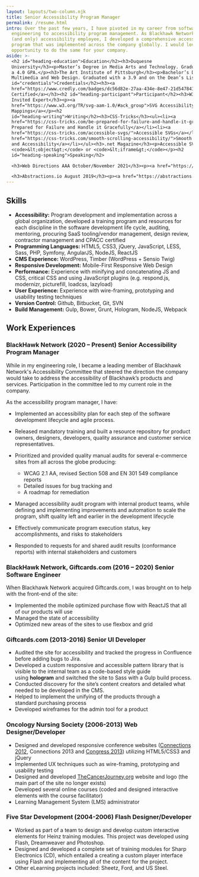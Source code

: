 ```yaml
---
layout: layouts/two-column.njk
title: Senior Accessibility Program Manager
permalink: /resume.html
intro: Over the past few years, I have pivoted in my career from software
  engineering to accessibility program management. As Blackhawk Network’s first
  (and only) accessibility employee, I developed a comprehensive accessibility
  program that was implemented across the company globally. I would love the
  opportunity to do the same for your company.
aside: >-
  <h2 id="heading-education">Education</h2><h3>Duquesne
  University</h3><p>Master’s Degree in Media Arts and Technology. Graduated with
  a 4.0 GPA.</p><h3>The Art Institute of Pittsburgh</h3><p>Bachelor’s Degree in
  Multimedia and Web Design. Graduated with a 3.9 and on the Dean’s List.</p><h2
  id="credentials">Credentials</h2><h3><a
  href="https://www.credly.com/badges/dc56d82e-27aa-434e-8e47-21d547841a69/public_url">CPACC
  Certified</a></h3><h2 id="heading-participant">Participant</h2><h3>W3C –
  Invited Expert</h3><p><a
  href="https://www.w3.org/TR/svg-aam-1.0/#ack_group">SVG Accessibility API
  Mappings</a></p><h2
  id="heading-writing">Writing</h2><h3>CSS-Tricks</h3><ul><li><a
  href="https://css-tricks.com/be-prepared-for-failure-and-handle-it-gracefully/">Be
  Prepared for Failure and Handle it Gracefully</a></li><li><a
  href="https://css-tricks.com/accessible-svgs/">Accessible SVGs</a></li><li><a
  href="https://css-tricks.com/smooth-scrolling-accessibility/">Smooth Scrolling
  and Accessibility</a></li></ul><h3>.net Magazine</h3><p>Accessible SVG using
  <code>&lt;object&gt;</code> or <code>&lt;iframe&gt;</code></p><h2
  id="heading-speaking">Speaking</h2>

  <h3>Web Directions AAA October/November 2021</h3><p><a href="https://webdirections.org/aaa21/speakers/heather-migliorisi.php">Accessible SVGs</a></p>

  <h3>Abstractions.io August 2019</h3><p><a href="https://abstractions.io/schedule/#Easy%20Peasy%20Accessibility-Heather%20Migliorisi">Easy Peasy Accessibility</a></p><h3>Wordcamp Pittsburgh September 2016</h3><p><a href="https://2016.pittsburgh.wordcamp.org/session/make-wordpress-accessible/">Make WordPress Accessible</a></p><h3>Abstractions.io August 2016</h3><p><a href="https://web.archive.org/web/20160811174223/http://abstractions.io/schedule/#session-full-32">Accessible SVGs</a></p><h3>OSCON Online June 2016</h3><p><a href="http://conferences.oreilly.com/oscon/open-source-us/public/schedule/detail/48453">Make Your Awesome Things Accessible</a></p><h3>Elements June 2016</h3><p><a href="https://web.archive.org/web/20160602204318/https://elements.psu.edu/">Accessibility Implied</a></p><h3>OSCON May 2016</h3><p><a href="https://web.archive.org/web/20161220162925/http://conferences.oreilly.com/oscon/oscon-tx-2016/public/schedule/detail/48453">Make Your Awesome Things Accessible</a></p><h3>CSS Dev Conf 2015</h3><p><a href="https://cssdevconf2015.sched.org/event/3oU2/accessibility-a11ycss">acCeSSibility</a></p><h3>Refresh Pittsburgh</h3><ul><li><a href="https://web.archive.org/web/20210519001736/http://www.refreshpittsburgh.org/2016/01/january-2016-meetup/">An Inclusive Web</a>&nbsp;– Thursday, January 28th, 2016</li><li><a href="https://web.archive.org/web/20210518233949/http://www.refreshpittsburgh.org/2014/09/pittsburgh-accessibility-group-joint-meetup-sept-2014/">Web Accessibility: Overlooked &amp; Unaccounted For</a>&nbsp;– September, 2014</li><li><a href="https://web.archive.org/web/20210519002731/http://www.refreshpittsburgh.org/2013/08/august-2013-meetup/">User Testing: The Secret Sauce To Great Meetings</a>&nbsp;– August, 2013</li></ul>
---
```

## Skills

* **Accessibility:** Program development and implementation across a global organization, developed a training program and resources for each discipline in the software development life cycle, auditing, mentoring, procuring SaaS tooling/vendor management, design review, contractor management and CPACC certified
* **Programming Languages:** HTML5, CSS3, jQuery, JavaScript, LESS, Sass, PHP, Symfony, AngularJS, NodeJS, ReactJS
* **CMS Experience:** WordPress, Timber (WordPress + Sensio Twig)
* **Responsive Development:** Mobile-First Responsive Web Design
* **Performance:** Experience with minifying and concatenating JS and CSS, critical CSS and using JavaScript plugins (e.g. respond.js, modernizr, picturefill, loadcss, lazyload)
* **User Experience:** Experience with wire-framing, prototyping and usability testing techniques
* **Version Control:** Github, Bitbucket, Git, SVN
* **Build Management:** Gulp, Bower, Grunt, Hologram, NodeJS, Webpack

## Work Experiences

### BlackHawk Network (2020 – Present) Senior Accessibility Program Manager

While in my engineering role, I became a leading member of Blackhawk Network's Accessibility Committee that steered the direction the company would take to address the accessibility of Blackhawk’s products and services. Participation in the committee led to my current role in the company.

As the accessibility program manager, I have:

* Implemented an accessibility plan for each step of the software development lifecycle and agile process.
* Released mandatory training and built a resource repository for product owners, designers, developers, quality assurance and customer service representatives.
* Prioritized and provided quality manual audits for several e-commerce sites from all across the globe producing:

  * WCAG 2.1 AA, revised Section 508 and EN 301 549 compliance reports
  * Detailed issues for bug tracking and
  * A roadmap for remediation
* Managed accessibility audit program with internal product teams, while defining and implementing improvements and automation to scale the program, shift quality left and earlier in the development lifecycle
* Effectively communicate program execution status, key accomplishments, and risks to stakeholders
* Responded to requests for and shared audit results (conformance reports) with internal stakeholders and customers

### BlackHawk Network, Giftcards.com (2016 – 2020) Senior Software Engineer

When Blackhawk Network acquired Giftcards.com, I was brought on to help with the front-end of the site:

* Implemented the mobile optimized purchase flow with ReactJS that all of our products will use
* Managed the state of accessibility
* Optimized new areas of the sites to use flexbox and grid

### Giftcards.com (2013-2016) Senior UI Developer

* Audited the site for accessibility and tracked the progress in Confluence before adding bugs to Jira.
* Developed a custom responsive and accessible pattern library that is visible to the internal team as a code-based style guide using **hologram** and switched the site to Sass with a Gulp build process.
* Conducted discovery for the site’s content creators and detailed what needed to be developed in the CMS.
* Helped to implement the unifying of the products through a standard purchasing process
* Developed wireframes for the admin tool for a product

### Oncology Nursing Society (2006-2013) Web Designer/Developer

* Designed and developed responsive conference websites ([Connections 2012](https://web.archive.org/web/20120930071721/http://connections.ons.org:80/), Connections 2013 and [Congress 2013](https://web.archive.org/web/20130605025615/http://ibuilder.ons.org)) utilizing HTML5/CSS3 and jQuery
* Implemented UX techniques such as wire-framing, prototyping and usability testing
* Designed and developed [TheCancerJourney.org](https://web.archive.org/web/20140106071808/http://thecancerjourney.org/ "Thank you, way back machine!!!") website and logo (the main part of the site no longer exists)
* Developed several online courses (coded and designed interactive elements with the course facilitator)
* Learning Management System (LMS) administrator

### Five Star Development (2004-2006) Flash Designer/Developer

* Worked as part of a team to design and develop custom interactive elements for Heinz training modules. This project was developed using Flash, Dreamweaver and Photoshop.
* Designed and developed a complete set of training modules for Sharp Electronics (CD), which entailed a creating a custom player interface using Flash and implementing all of the content for the project.
* Other eLearning projects included: Sheetz, Ford, and US Steel.